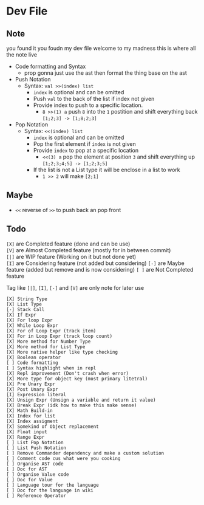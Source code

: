 # Dev File

## Note

you found it you foudn my dev file welcome to my madness this is where all the note live

-   Code formatting and Syntax
    -   prop gonna just use the ast then format the thing base on the ast
-   Push Notation
    -   Syntax: `val >>(index) list`
        -   `index` is optional and can be omitted
        -   Push `val` to the back of the list if index not given
        -   Provide index to push to a specific location.
            -   `8 >>(1) a` push `8` into the `1` postition and shift everything back `[1;2;3] -> [1;8;2;3]`
-   Pop Notation
    -   Syntax: `<<(index) list`
        -   `index` is optional and can be omitted
        -   Pop the first element if `index` is not given
        -   Provide `index` to pop at a specific location
            -   `<<(3) a` pop the element at position `3` and shift everything up `[1;2;3;4;5] -> [1;2;3;5]`
        -   If the list is not a List type it will be enclose in a list to work
            -   `1 >> 2` will make `[2;1]`

## Maybe

-   `<<` reverse of `>>` to push back an pop front

## Todo

`[X]` are Completed feature (done and can be use) <br/>
`[V]` are Almost Completed feature (mostly for in between commit) <br/>
`[|]` are WIP feature (Working on it but not done yet) <br/>
`[I]` are Considering feature (not added but considering)
`[-]` are Maybe feature (added but remove and is now considering)
`[ ]` are Not Completed feature

Tag like `[|]`, `[I]`, `[-]` and `[V]` are only note for later use

```
[X] String Type
[X] List Type
[-] Stack Call
[X] If Expr
[X] For loop Expr
[X] While Loop Expr
[X] For of Loop Expr (track item)
[X] For in Loop Expr (track loop count)
[X] More method for Number Type
[X] More method for List Type
[X] More native helper like type checking
[X] Boolean operator
[ ] Code formatting
[ ] Syntax highlight when in repl
[X] Repl improvement (Don't crash when error)
[X] More type for object key (most primary litetral)
[X] Pre Unary Expr
[X] Post Unary Expr
[I] Expression literal
[X] Unsign Expr (Unsign a variable and return it value)
[X] Break Expr (idk how to make this make sense)
[X] Math Build-in
[X] Index for list
[X] Index assigment
[X] Somekind of Object replacement
[X] Float input
[X] Range Expr
[ ] List Pop Notation
[ ] List Push Notation
[ ] Remove Commander dependency and make a custom solution
[ ] Comment code cus what were you cooking
[ ] Organise AST code
[ ] Doc for AST
[ ] Organise Value code
[ ] Doc for Value
[ ] Language tour for the language
[ ] Doc for the language in wiki
[ ] Reference Operator
```
